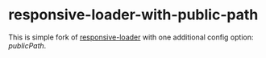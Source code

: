 # responsive-loader-with-public-path

This is simple fork of [responsive-loader](https://github.com/herrstucki/responsive-loader) with one additional config option: *publicPath*.